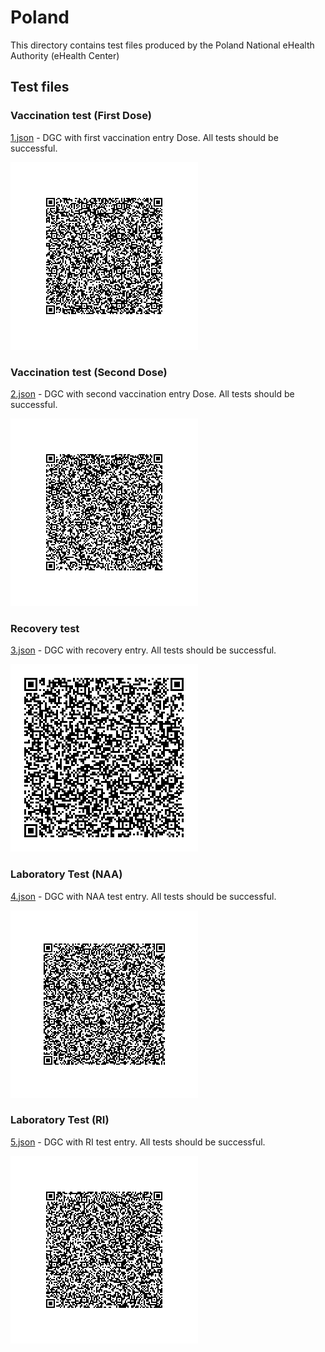 # Poland

This directory contains test files produced by the Poland National eHealth Authority (eHealth Center)

## Test files

### Vaccination test (First Dose)

[1.json](2DCode/raw/1.json) - DGC with first vaccination entry Dose.
All tests should be successful.

![1](png/1.png)

### Vaccination test (Second Dose)

[2.json](2DCode/raw/2.json) - DGC with second vaccination entry Dose.
All tests should be successful.

![2](png/2.png)

### Recovery test

[3.json](2DCode/raw/3.json) - DGC with recovery entry.
All tests should be successful.

![3](png/3.png)

### Laboratory Test (NAA)

[4.json](2DCode/raw/4.json) - DGC with NAA test entry.
All tests should be successful.

![4](png/4.png)

### Laboratory Test (RI)

[5.json](2DCode/raw/5.json) - DGC with RI test entry.
All tests should be successful.

![5](png/5.png)